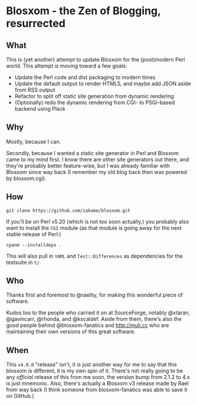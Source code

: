# Blosxom - the Zen of Blogging, resurrected

## What

This is (yet another) attempt to update Blosxom for the (post)modern
Perl world.  This attempt is moving toward a few goals:

  - Update the Perl code and dist packaging to modern times
  - Update the default output to render HTML5, and maybe add JSON aside
    from RSS output
  - Refactor to split off static site generation from dynamic rendering
  - (Optionally) redo the dynamic rendering from CGI- to PSGI-based
    backend using Plack

## Why

Mostly, because I can.

Secondly, because I wanted a static site generator in Perl and Blosxom
came to my mind first. I know there are other site generators out there,
and they're probably better feature-wise, but I was already familiar
with Blosxom since way back (I remember my old blog back then was
powered by blosxom.cgi).

## How

    git clone https://github.com/zakame/blosxom.git

If you'll be on Perl v5.20 (which is not too soon actually,) you
probably also want to install the `CGI` module (as that module is going
away for the next stable release of Perl:)

    cpanm --installdeps .

This will also pull in `YAML` and `Test::Differences` as dependencies
for the testsuite in `t/`.

## Who

Thanks first and foremost to @raelity, for making this wonderful piece
of software.

Kudos too to the people who carried it on at SourceForge, notably
@xtaran, @gavincarr, @rhonda, and @kscaldef.  Aside from them, there's
also the good people behind @blosxom-fanatics and http://muli.cc who are
maintaining their own versions of this great software.

## When

This `v4.0.0` "release" isn't, it is just another way for me to say that
this blosxom is different, it is my own spin of it.  There's not really
going to be any _official_ release of this from me soon, the version
bump from 2.1.2 to 4.x is just mnemonic.  Also, there's actually a
Blosxom v3 release made by Rael from way back (I think someone from
blosxom-fanatics was able to save it on GitHub.)
